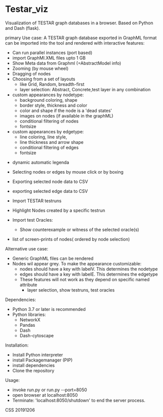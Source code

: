 # Testar_viz
Visualization of TESTAR graph databases in a browser.
Based on Python and Dash (flask).

primary Use case:
A TESTAR graph database exported in GraphML format can be imported into the tool and rendered with interactive features:
* Can run parallel instances (port based)
* import GraphMl.XML files upto 1 GB
* Show Meta data from Graphml (=AbstractModel info)
* Zooming (by mouse wheel)
* Dragging of nodes
* Choosing from a set of layouts
  * like Grid, Random, breadth-first 
  * layer selection: Abstract, Concrete,test layer in any combination
* custom appearances by nodetype:
  * background coloring, shape
  * border style, thickness and color 
  * color and shape if the node is a  'dead states'
  - images on nodes (if available in the graphML)
  * conditional filtering of nodes
  * fontsize
* custom appearances by edgetype:
  * line coloring, line style, 
  * line thickness and arrow shape
  * conditional filtering of edges
  * fontsize
- dynamic automatic legenda

- Selecting nodes or edges by mouse click or by boxing
- Exporting selected node data to CSV
- exporting selected edge data to CSV
- Import TESTAR testruns
- Highlight Nodes created by a specific testrun
- Import test Oracles: 
  - Show counterexample or witness of the selected oracle(s)
- list of screen-prints of nodes( ordered by node selection) 


Alternative use case:
* Generic GraphML files can be rendered
* Nodes wil appear grey. To make the appearance customizable:
  * nodes should have a key with labelV. This determines the nodetype
  * edges should have a key with labelE. This determines the edgetype
  * These features will not work as they depend on specific named attribute
    * layer selection, show testruns, test oracles
  
  

Dependencies:
 * Python 3.7 or later is recommended
 * Python libraries:
   * NetworkX
   * Pandas
   * Dash
   * Dash-cytoscape

Installation:
 * Install Python interpreter
 * install Packagemanager (PIP)
 * install dependencies
 * Clone the repository
 
Usage:
 * invoke run.py  or run.py --port=8050
 * open browser at localhost:8050
 * Terminate: 'localhost:8050/shutdown' to end the server process.

CSS 20191206

